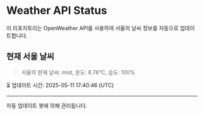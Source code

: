 
# Weather API Status

이 리포지토리는 OpenWeather API를 사용하여 서울의 날씨 정보를 자동으로 업데이트합니다.

## 현재 서울 날씨
> 서울의 현재 날씨: mist, 온도: 8.76°C, 습도: 100%

⏳ 업데이트 시간: 2025-05-11 17:40:46 (UTC)

---
자동 업데이트 봇에 의해 관리됩니다.
